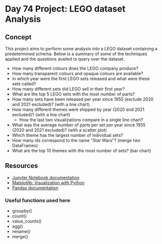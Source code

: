 # Day 74 Project: LEGO dataset Analysis

## Concept

This project aims to perform some analysis into a LEGO dataset containing a predetermined schema.
Below is a summary of some of the techniques applied and the questions availed to query over the dataset.

- How many different colours does the LEGO company produce?
- How many transparent colours and opaque colours are available?
- In which year were the first LEGO sets released and what were these sets called?
- How many different sets did LEGO sell in their first year?
- What are the top 5 LEGO sets with the most number of parts?
- How many sets have been released per year since 1955 (exclude 2020 and 2021 excluded)? (with a line chart).
- How many different themes were shipped by year (2020 and 2021 excluded)? (with a line chart)
  - How the last two visualizations compare in a single line chart?
- What was the average number of parts per set per year since 1955 (2020 and 2021 excluded)? (with a scatter plot)
- Which theme has the largest number of individual sets?
- How many ids correspond to the name "Star Wars"? (merge two DataFrames)
- What are the top 10 themes with the most number of sets? (bar chart)

## Resources

- [Jupyter Notebook documentation](https://docs.jupyter.org/en/latest/)
- [Matplotlib: Visualization with Python](https://matplotlib.org/)
- [Pandas documentation](https://pandas.pydata.org/docs/)

### Useful functions used here

- groupby()
- count()
- value_counts()
- agg()
- rename()
- merge()